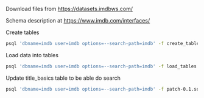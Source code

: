 Download files from https://datasets.imdbws.com/

Schema description at https://www.imdb.com/interfaces/

Create tables
```sh
psql 'dbname=imdb user=imdb options=--search-path=imdb' -f create_tables.sql
```

Load data into tables
```sh
psql 'dbname=imdb user=imdb options=--search-path=imdb' -f load_tables.sql
```

Update title_basics table to be able do search
```sh
psql 'dbname=imdb user=imdb options=--search-path=imdb' -f patch-0.1.sql
```